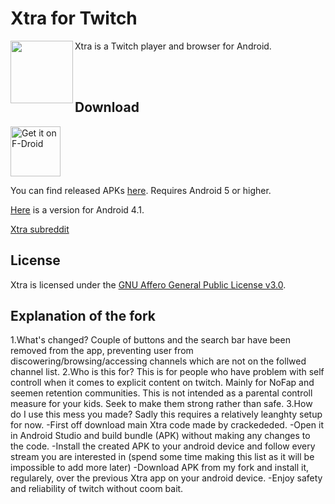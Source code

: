 # Xtra for Twitch

<img src="https://github.com/AndreyAsadchy/Xtra/blob/197ba90cac879abd2a5645393ce361847f12fa0b/app/src/main/ic_launcher-web.png" align="left" width="100"/>

Xtra is a Twitch player and browser for Android.

</br>
</br>

## Download

[<img src="https://f-droid.org/badge/get-it-on.png"
      alt="Get it on F-Droid"
      height="80">](https://f-droid.org/packages/com.github.andreyasadchy.xtra/)

You can find released APKs [here](https://github.com/crackededed/Xtra/releases/tag/latest). Requires Android 5 or higher.

[Here](https://github.com/crackededed/Xtra/releases/tag/api16) is a version for Android 4.1.

[Xtra subreddit](https://www.reddit.com/r/XtraForTwitch)

## License
Xtra is licensed under the [GNU Affero General Public License v3.0](LICENSE).

## Explanation of the fork
1.What's changed?
      Couple of buttons and the search bar have been removed from the app, preventing user from discowering/browsing/accessing channels which are not on the follwed          channel list.
2.Who is this for?
      This is for people who have problem with self controll when it comes to explicit content on twitch. Mainly for NoFap and seemen retention communities. This is not      intended as a parental controll measure for your kids. Seek to make them strong rather than safe.
3.How do I use this mess you made?
      Sadly this requires a relatively leanghty setup for now. 
      -First off download main Xtra code made by crackededed. 
      -Open it in Android Studio and build bundle (APK) without making any changes to the code.
      -Install the created APK to your android device and follow every stream you are interested in (spend some time making this list as it will be impossible to add               more later)
      -Download APK from my fork and install it, regularely, over the previous Xtra app on your android device.
      -Enjoy safety and reliability of twitch without coom bait.
